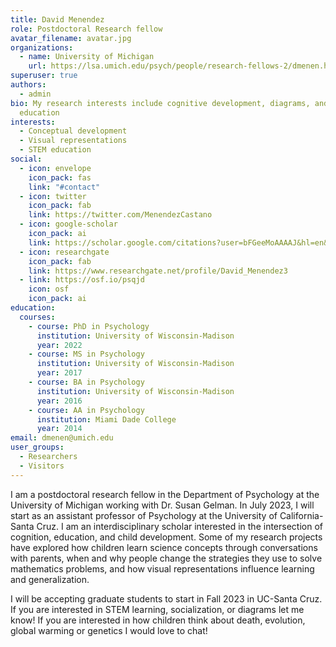 ```yaml
---
title: David Menendez
role: Postdoctoral Research fellow
avatar_filename: avatar.jpg
organizations:
  - name: University of Michigan
    url: https://lsa.umich.edu/psych/people/research-fellows-2/dmenen.html
superuser: true
authors:
  - admin
bio: My research interests include cognitive development, diagrams, and STEM
  education
interests:
  - Conceptual development
  - Visual representations
  - STEM education
social:
  - icon: envelope
    icon_pack: fas
    link: "#contact"
  - icon: twitter
    icon_pack: fab
    link: https://twitter.com/MenendezCastano
  - icon: google-scholar
    icon_pack: ai
    link: https://scholar.google.com/citations?user=bFGeeMoAAAAJ&hl=en&oi=sra
  - icon: researchgate
    icon_pack: fab
    link: https://www.researchgate.net/profile/David_Menendez3
  - link: https://osf.io/psqjd
    icon: osf
    icon_pack: ai
education:
  courses:
    - course: PhD in Psychology
      institution: University of Wisconsin-Madison
      year: 2022
    - course: MS in Psychology
      institution: University of Wisconsin-Madison
      year: 2017
    - course: BA in Psychology
      institution: University of Wisconsin-Madison
      year: 2016
    - course: AA in Psychology
      institution: Miami Dade College
      year: 2014
email: dmenen@umich.edu
user_groups:
  - Researchers
  - Visitors
---
```

I am a postdoctoral research fellow in the Department of Psychology at the University of Michigan working with Dr. Susan Gelman. In July 2023, I will start as an assistant professor of Psychology at the University of California-Santa Cruz. I am an interdisciplinary scholar interested in the intersection of cognition, education, and child development. Some of my research projects have explored how children learn science concepts through conversations with parents, when and why people change the strategies they use to solve mathematics problems, and how visual representations influence learning and generalization.

I will be accepting graduate students to start in Fall 2023 in UC-Santa Cruz. If you are interested in STEM learning, socialization, or diagrams let me know! If you are interested in how children think about death, evolution, global warming or genetics I would love to chat!
